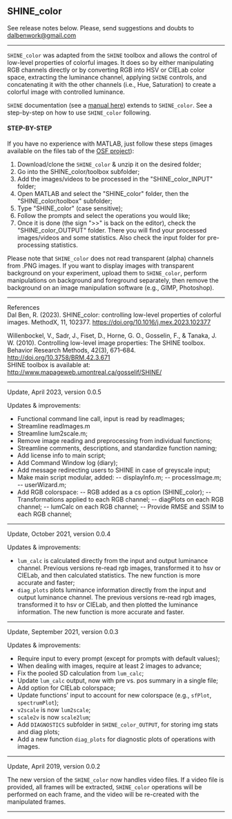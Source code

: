 ## SHINE_color

See release notes below. Please, send suggestions and doubts to <dalbenwork@gmail.com>

***

`SHINE_color` was adapted from the `SHINE` toolbox and allows the control of low-level properties of colorful images. It does so by either manipulating RGB channels directly or by converting RGB into HSV or CIELab color space, extracting the luminance channel, applying `SHINE` controls, and concatenating it with the other channels (i.e., Hue, Saturation) to create a colorful image with controlled luminance.

`SHINE` documentation (see a [manual here](http://www.mapageweb.umontreal.ca/gosselif/shine/SHINEmanual.pdf)) extends to `SHINE_color`. See a step-by-step on how to use `SHINE_color` following.

#### STEP-BY-STEP

If you have no experience with MATLAB, just follow these steps (images available on the files tab of the [OSF project](https://osf.io/auzjy/)):

1. Download/clone the `SHINE_color` & unzip it on the desired folder;
2. Go into the SHINE_color/toolbox subfolder;
3. Add the images/videos to be processed in the "SHINE_color_INPUT" folder;
4. Open MATLAB and select the "SHINE_color" folder, then the "SHINE_color/toolbox" subfolder;
5. Type "SHINE_color" (case sensitive);
6. Follow the prompts and select the operations you would like;
7. Once it is done (the sign ">>" is back on the editor), check the "SHINE_color_OUTPUT" folder. There you will find your processed images/videos and some statistics. Also check the input folder for pre-processing statistics.

Please note that `SHINE_color` does not read transparent (alpha) channels from .PNG images. If you want to display images with transparent background on your experiment, upload them to `SHINE_color`, perform manipulations on background and foreground separately, then remove the background on an image manipulation software (e.g., GIMP, Photoshop). 

***

References    
Dal Ben, R. (2023). SHINE_color: controlling low-level properties of colorful images. MethodX, 11, 102377. https://doi.org/10.1016/j.mex.2023.102377

Willenbockel, V., Sadr, J., Fiset, D., Horne, G. O., Gosselin, F., & Tanaka, J. W. (2010). Controlling low-level image properties: The SHINE toolbox. Behavior Research Methods, 42(3), 671–684. http://doi.org/10.3758/BRM.42.3.671    
SHINE toolbox is available at: http://www.mapageweb.umontreal.ca/gosselif/SHINE/

***

Update, April 2023, version 0.0.5

Updates & improvements:
- Functional command line call, input is read by readImages; 
- Streamline readImages.m
- Streamline lum2scale.m;
- Remove image reading and preprocessing from individual functions;
- Streamline comments, descriptions, and standardize function naming;
- Add license info to main script;
- Add Command Window log (diary);
- Add message redirecting users to SHINE in case of greyscale input;
- Make main script modular, added: 
-- displayInfo.m; 
-- processImage.m;
-- userWizard.m;
- Add RGB colorspace: 
-- RGB added as a cs option (SHINE_color);
-- Transformations applied to each RGB channel;
-- diagPlots on each RGB channel;
-- lumCalc on each RGB channel;
-- Provide RMSE and SSIM to each RGB channel;

***

Update, October 2021, version 0.0.4

Updates & improvements:
- `lum_calc` is calculated directly from the input and output luminance channel. Previous versions re-read rgb images, transformed it to hsv or CIELab, and then calculated statistics. The new function is more accurate and faster;
- `diag_plots` plots luminance information directly from the input and output luminance channel. The previous versions re-read rgb images, transformed it to hsv or CIELab, and then plotted the luminance information. The new function is more accurate and faster.

***

Update, September 2021, version 0.0.3

Updates & improvements:
- Require input to every prompt (except for prompts with default values);
- When dealing with images, require at least 2 images to advance;
- Fix the pooled SD calculation from `lum_calc`;
- Update `lum_calc` output, now with pre vs. pos summary in a single file;
- Add option for CIELab colorspace;
- Update functions' input to account for new colorspace (e.g., `sfPlot`, `spectrumPlot`);
- `v2scale` is now `lum2scale`;
- `scale2v` is now `scale2lum`;
- Add `DIAGNOSTICS` subfolder in `SHINE_color_OUTPUT`, for storing img stats and diag plots;
- Add a new function `diag_plots` for diagnostic plots of operations with images.

***

Update, April 2019, version 0.0.2

The new version of the `SHINE_color` now handles video files. If a video file is provided, all frames will be extracted, `SHINE_color` operations will be performed on each frame, and the video will be re-created with the manipulated frames.

***


